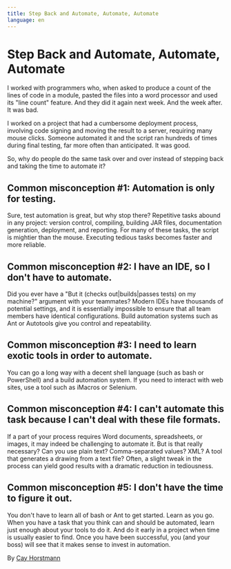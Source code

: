 ```yaml
---
title: Step Back and Automate, Automate, Automate
language: en
---
```


# Step Back and Automate, Automate, Automate

I worked with programmers who, when asked to produce a count of the lines of code in a module, pasted the files into a word processor and used its "line count" feature. And they did it again next week. And the week after. It was bad.

I worked on a project that had a cumbersome deployment process, involving code signing and moving the result to a server, requiring many mouse clicks. Someone automated it and the script ran hundreds of times during final testing, far more often than anticipated. It was good.

So, why do people do the same task over and over instead of stepping back and taking the time to automate it?

## Common misconception #1: Automation is only for testing.

Sure, test automation is great, but why stop there? Repetitive tasks abound in any project: version control, compiling, building JAR files, documentation generation, deployment, and reporting. For many of these tasks, the script is mightier than the mouse. Executing tedious tasks becomes faster and more reliable.

## Common misconception #2: I have an IDE, so I don't have to automate.

Did you ever have a "But it (checks out|builds|passes tests) on my machine?" argument with your teammates? Modern IDEs have thousands of potential settings, and it is essentially impossible to ensure that all team members have identical configurations. Build automation systems such as Ant or Autotools give you control and repeatability.

## Common misconception #3: I need to learn exotic tools in order to automate.

You can go a long way with a decent shell language (such as bash or PowerShell) and a build automation system. If you need to interact with web sites, use a tool such as iMacros or Selenium.

## Common misconception #4: I can't automate this task because I can't deal with these file formats.

If a part of your process requires Word documents, spreadsheets, or images, it may indeed be challenging to automate it. But is that really necessary? Can you use plain text? Comma-separated values? XML? A tool that generates a drawing from a text file? Often, a slight tweak in the process can yield good results with a dramatic reduction in tediousness.

## Common misconception #5: I don't have the time to figure it out.

You don't have to learn all of bash or Ant to get started. Learn as you go. When you have a task that you think can and should be automated, learn just enough about your tools to do it. And do it early in a project when time is usually easier to find. Once you have been successful, you (and your boss) will see that it makes sense to invest in automation.

By [Cay Horstmann](http://programmer.97things.oreilly.com/wiki/index.php/Cay_Horstmann)
